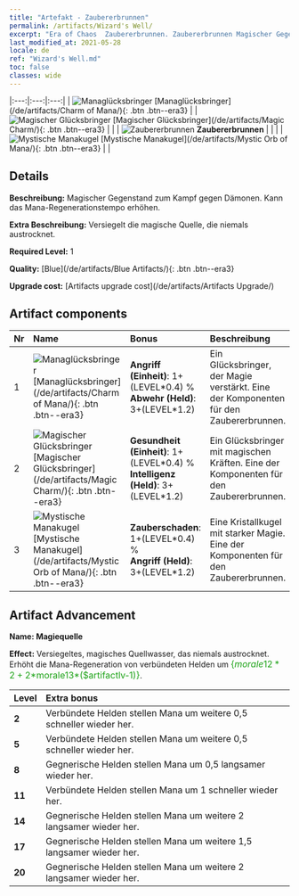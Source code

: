 ```yaml
---
title: "Artefakt - Zaubererbrunnen"
permalink: /artifacts/Wizard's Well/
excerpt: "Era of Chaos  Zaubererbrunnen. Zaubererbrunnen Magischer Gegenstand zum Kampf gegen Dämonen. Kann das Mana-Regenerationstempo erhöhen."
last_modified_at: 2021-05-28
locale: de
ref: "Wizard's Well.md"
toc: false
classes: wide
---
```


  |:---:|:---:|:---:| 
  | ![Managlücksbringer](/images/t/artifact_40211.png) [Managlücksbringer](/de/artifacts/Charm of Mana/){: .btn .btn--era3} |   | ![Magischer Glücksbringer](/images/t/artifact_40212.png) [Magischer Glücksbringer](/de/artifacts/Magic Charm/){: .btn .btn--era3} | 
  |   | ![Zaubererbrunnen](/images/t/icon_artifact_21.png) **Zaubererbrunnen** |  | 
  |   | ![Mystische Manakugel](/images/t/artifact_40213.png) [Mystische Manakugel](/de/artifacts/Mystic Orb of Mana/){: .btn .btn--era3} |   | 


## Details

 **Beschreibung:** Magischer Gegenstand zum Kampf gegen Dämonen. Kann das Mana-Regenerationstempo erhöhen.

 **Extra Beschreibung:** Versiegelt die magische Quelle, die niemals austrocknet.

 **Required Level:** 1

 **Quality:** [Blue](/de/artifacts/Blue Artifacts/){: .btn .btn--era3}

 **Upgrade cost:** [Artifacts upgrade cost](/de/artifacts/Artifacts Upgrade/)



## Artifact components

  | Nr |    Name    |   Bonus | Beschreibung | 
  |:---|:-----------|:--------|:------------| 
  | 1 | ![Managlücksbringer](/images/t/artifact_40211.png) [Managlücksbringer](/de/artifacts/Charm of Mana/){: .btn .btn--era3} | **Angriff (Einheit)**: 1+(LEVEL\*0.4) %<br/>**Abwehr (Held)**: 3+(LEVEL\*1.2) | Ein Glücksbringer, der Magie verstärkt. Eine der Komponenten für den Zaubererbrunnen. | 
  | 2 | ![Magischer Glücksbringer](/images/t/artifact_40212.png) [Magischer Glücksbringer](/de/artifacts/Magic Charm/){: .btn .btn--era3} | **Gesundheit (Einheit)**: 1+(LEVEL\*0.4) %<br/>**Intelligenz (Held)**: 3+(LEVEL\*1.2) | Ein Glücksbringer mit magischen Kräften. Eine der Komponenten für den Zaubererbrunnen. | 
  | 3 | ![Mystische Manakugel](/images/t/artifact_40213.png) [Mystische Manakugel](/de/artifacts/Mystic Orb of Mana/){: .btn .btn--era3} | **Zauberschaden**: 1+(LEVEL\*0.4) %<br/>**Angriff (Held)**: 3+(LEVEL\*1.2) | Eine Kristallkugel mit starker Magie. Eine der Komponenten für den Zaubererbrunnen. | 


## Artifact Advancement

 **Name: Magiequelle**

 **Effect:** Versiegeltes, magisches Quellwasser, das niemals austrocknet. Erhöht die Mana-Regeneration von verbündeten Helden um <span style="color: #1ca216;font-size:16px">{$morale12*2+2*$morale13*($artifactlv-1)}</span>.

  |  Level  |    Extra bonus  | 
  |:--------|:----------------| 
  | **2** | Verbündete Helden stellen Mana um weitere 0,5 schneller wieder her. | 
  | **5** | Verbündete Helden stellen Mana um weitere 0,5 schneller wieder her. | 
  | **8** | Gegnerische Helden stellen Mana um 0,5 langsamer wieder her. | 
  | **11** | Verbündete Helden stellen Mana um 1 schneller wieder her. | 
  | **14** | Gegnerische Helden stellen Mana um weitere 2 langsamer wieder her. | 
  | **17** | Gegnerische Helden stellen Mana um weitere 1,5 langsamer wieder her. | 
  | **20** | Gegnerische Helden stellen Mana um weitere 2 langsamer wieder her. | 
